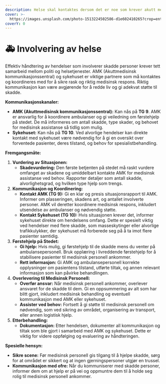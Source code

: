 ```yaml
---
description: Helse skal kontaktes dersom det er noe som krever akutt medisinsk bistand.
cover: >-
  https://images.unsplash.com/photo-1513224502586-d1e602410265?crop=entropy&cs=srgb&fm=jpg&ixid=M3wxOTcwMjR8MHwxfHNlYXJjaHw3fHxob3NwaXRhbHxlbnwwfHx8fDE3MjYwNTAzMjh8MA&ixlib=rb-4.0.3&q=85
coverY: 0
---
```


# 🚑 Involvering av helse

Effektiv håndtering av hendelser som involverer skadde personer krever tett samarbeid mellom politi og helsetjenester. AMK (Akuttmedisinsk kommunikasjonssentral) og sykehuset er viktige partnere som må kontaktes og koordineres med for å sikre rask og riktig medisinsk respons. Riktig kommunikasjon kan være avgjørende for å redde liv og gi adekvat støtte til skadde.

**Kommunikasjonskanaler:**

* **AMK (Akuttmedisinsk kommunikasjonssentral):** Kan nås på **TG 9**. AMK er ansvarlig for å koordinere ambulanser og gi veiledning om førstehjelp på stedet. De må informeres om antall skadde, type skader, og behovet for medisinsk assistanse så tidlig som mulig.
* **Sykehuset:** Kan nås på **TG 10**. Ved alvorlige hendelser kan direkte kontakt med sykehuset være nødvendig for å gi en oversikt over forventede pasienter, deres tilstand, og behov for spesialistbehandling.

**Fremgangsmåte:**

1. **Vurdering av Situasjonen:**
   * **Skadevurdering:** Den første betjenten på stedet må raskt vurdere omfanget av skadene og umiddelbart kontakte AMK for medisinsk assistanse ved behov. Rapporter detaljer som antall skadde, alvorlighetsgrad, og hvilken type hjelp som trengs.
2. **Kommunikasjon og Koordinering:**
   * **Kontakt AMK (TG 9):** Gi en klar og presis situasjonsrapport til AMK. Informer om plasseringen, skadens art, og antallet involverte personer. AMK vil deretter koordinere medisinsk respons, inkludert utsendelse av ambulanser og nødvendig støtte.
   * **Kontakt Sykehuset (TG 10):** Hvis situasjonen krever det, informer sykehuset direkte om hendelsens omfang. Dette er spesielt viktig ved hendelser med flere skadde, som masseskytinger eller alvorlige trafikkulykker, der sykehuset må forberede seg på å ta imot flere pasienter samtidig.
3. **Førstehjelp på Stedet:**
   * **Gi hjelp:** Hvis mulig, gi førstehjelp til de skadde mens du venter på ambulansepersonell. Bruk opplæring i livreddende førstehjelp for å stabilisere pasienter til medisinsk personell ankommer.
   * **Rett informasjon:** Gi AMK og ambulansepersonell korrekte opplysninger om pasientens tilstand, utførte tiltak, og annen relevant informasjon som kan påvirke behandlingen.
4. **Overlevering til Medisinsk Personell:**
   * **Overfør ansvar:** Når medisinsk personell ankommer, overlever ansvaret for de skadde til dem. Gi en oppsummering av alt som har blitt gjort, inkludert medisinsk behandling og eventuell kommunikasjon med AMK eller sykehuset.
   * **Assister ved behov:** Fortsett å gi støtte til medisinsk personell om nødvendig, som ved sikring av området, organisering av transport, eller annen logistisk hjelp.
5. **Etterbehandling:**
   * **Dokumentasjon:** Etter hendelsen, dokumenter all kommunikasjon og tiltak som ble gjort i samarbeid med AMK og sykehuset. Dette er viktig for videre oppfølging og evaluering av håndteringen.

**Spesielle hensyn:**

* **Sikre scene:** Før medisinsk personell gis tilgang til å hjelpe skadde, sørg for at området er sikkert og at ingen gjerningspersoner utgjør en trussel.
* **Kommunikasjon med ofre:** Når du kommuniserer med skadde personer, informer dem om at hjelp er på vei og oppmuntre dem til å holde seg rolig til medisinsk personell ankommer.
